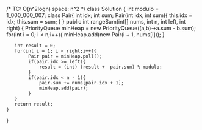 /*
TC: O(n^2logn)
space: n^2
*/
class Solution {
    int modulo = 1_000_000_007;
    class Pair{
        int idx; 
        int sum;
        Pair(int idx, int sum){
            this.idx = idx;
            this.sum = sum;
        }
    }
    public int rangeSum(int[] nums, int n, int left, int right) {
       PriorityQueue<Pair> minHeap = new PriorityQueue<Pair>((a,b)->a.sum - b.sum);
       for(int i = 0; i < n;i++){
            minHeap.add(new Pair(i + 1, nums[i]));
       }

       int result = 0;
       for(int i = 1; i < right;i++){
            Pair pair = minHeap.poll();
            if(pair.idx >= left){
                result = (int) (result +  pair.sum) % modulo;
            }
            if(pair.idx < n - 1){
                pair.sum += nums[pair.idx + 1];
                minHeap.add(pair);
            }
       }
       return result;
    }
}


